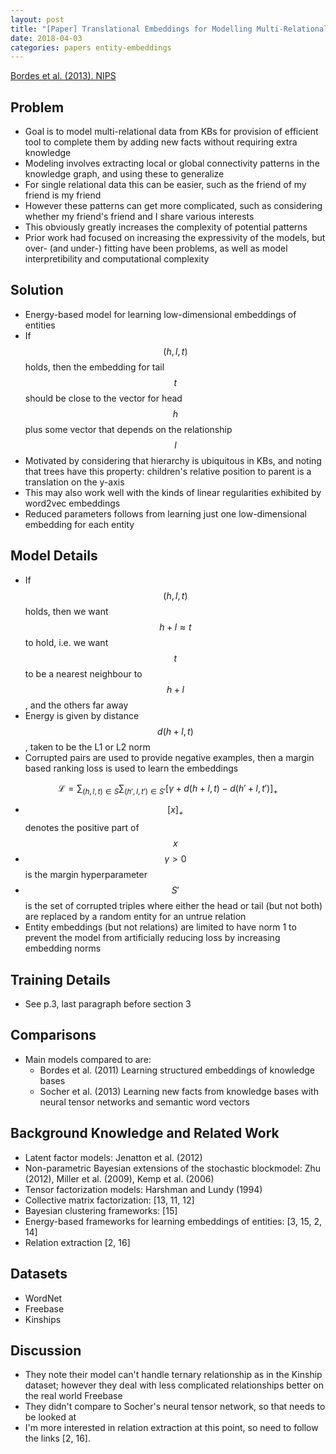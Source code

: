 ```yaml
---
layout: post
title: "[Paper] Translational Embeddings for Modelling Multi-Relational Data"
date: 2018-04-03
categories: papers entity-embeddings
---
```


<script type="text/javascript" async
  src="https://cdn.mathjax.org/mathjax/latest/MathJax.js?config=TeX-MML-AM_CHTML">
</script>


[Bordes et al. (2013). NIPS](https://papers.nips.cc/paper/5071-translating-embeddings-for-modeling-multi-relational-data.pdf)

## Problem

- Goal is to model multi-relational data from KBs for provision of
  efficient tool to complete them by adding new facts without requiring
  extra knowledge
- Modeling involves extracting local or global connectivity patterns in
  the knowledge graph, and using these to generalize
- For single relational data this can be easier, such as the friend of
  my friend is my friend
- However these patterns can get more complicated, such as considering
  whether my friend's friend and I share various interests
- This obviously greatly increases the complexity of potential patterns
- Prior work had focused on increasing the expressivity of the models,
  but over- (and under-) fitting have been problems, as well as model
  interpretibility and computational complexity

## Solution

- Energy-based model for learning low-dimensional embeddings of entities
- If $$(h, l, t)$$ holds, then the embedding for tail $$t$$ should be
  close to the vector for head $$h$$ plus some vector that depends on
  the relationship $$l$$
- Motivated by considering that hierarchy is ubiquitous in KBs, and
  noting that trees have this property: children's relative position to
  parent is a translation on the y-axis
- This may also work well with the kinds of linear regularities
  exhibited by word2vec embeddings
- Reduced parameters follows from learning just one low-dimensional
  embedding for each entity

## Model Details

- If $$(h, l, t)$$ holds, then we want $$h + l \approx t$$ to hold, i.e.
  we want $$t$$ to be a nearest neighbour to $$h + l$$, and the others
  far away
- Energy is given by distance $$d(h + l, t)$$, taken to be the L1 or L2
  norm
- Corrupted pairs are used to provide negative examples, then a margin
  based ranking loss is used to learn the embeddings

$$
\mathcal{L} = \sum_{(h, l, t) \in S} \sum_{(h', l, t') \in S'} \left[ \gamma + d(h + l, t) - d(h' + l, t') \right]_+
$$

- $$[x]_+$$ denotes the positive part of $$x$$
- $$\gamma \gt 0$$ is the margin hyperparameter
- $$S'$$ is the set of corrupted triples where either the head or tail
  (but not both) are replaced by a random entity for an untrue relation
- Entity embeddings (but not relations) are limited to have norm 1 to
  prevent the model from artificially reducing loss by increasing
  embedding norms

## Training Details

- See p.3, last paragraph before section 3

## Comparisons

- Main models compared to are:
  - Bordes et al. (2011) Learning structured embeddings of knowledge
    bases
  - Socher et al. (2013) Learning new facts from knowledge bases with
    neural tensor networks and semantic word vectors

## Background Knowledge and Related Work

- Latent factor models: Jenatton et al. (2012)
- Non-parametric Bayesian extensions of the stochastic blockmodel: Zhu
  (2012), Miller et al. (2009), Kemp et al. (2006)
- Tensor factorization models: Harshman and Lundy (1994)
- Collective matrix factorization: [13, 11, 12]
- Bayesian clustering frameworks: [15]
- Energy-based frameworks for learning embeddings of entities: [3, 15,
  2, 14]
- Relation extraction [2, 16]

## Datasets

- WordNet
- Freebase
- Kinships

## Discussion

- They note their model can't handle ternary relationship as in the
  Kinship dataset; however they deal with less complicated relationships
  better on the real world Freebase
- They didn't compare to Socher's neural tensor network, so that needs
  to be looked at
- I'm more interested in relation extraction at this point, so need to
  follow the links [2, 16].
